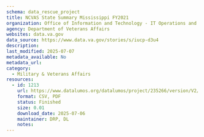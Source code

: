 ```yaml
---
schema: data_rescue_project 
title: NCVAS State Summary Mississippi FY2021
organization: Office of Information and Technology - IT Operations and Services (ITOPS)
agency: Department of Veterans Affairs
websites: data.va.gov
data_source: https://www.data.va.gov/stories/s/iucp-d3u4
description: 
last_modified: 2025-07-07
metadata_available: No
metadata_url: 
category:
  - Military & Veterans Affairs 
resources:
  - id: 1213
    url: https://www.datalumos.org/datalumos/project/235266/version/V2/view
    format: CSV, PDF
    status: Finished
    size: 0.01
    download_date: 2025-07-06
    maintainer: DRP, DL
    notes: 
---
```

